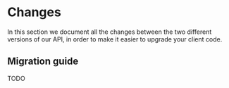 # Changes

In this section we document all the changes between the two different versions
of our API, in order to make it easier to upgrade your client code.

## Migration guide

TODO
